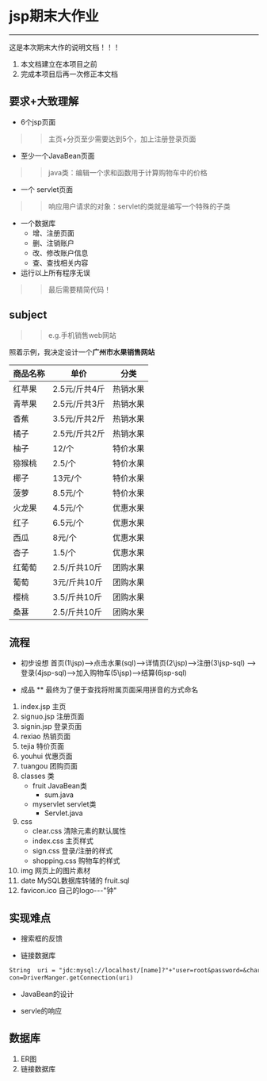 # jsp期末大作业
-----
这是本次期末大作的说明文档！！！

1. 本文档建立在本项目之前
2. 完成本项目后再一次修正本文档

## 要求+大致理解
+ 6个jsp页面
>> 主页+分页至少需要达到5个，加上注册登录页面
+ 至少一个JavaBean页面
>>  java类：编辑一个求和函数用于计算购物车中的价格
+    一个 servlet页面
>>  响应用户请求的对象：servlet的类就是编写一个特殊的子类
+ 一个数据库
    - 增、注册页面
    - 删、注销账户
    - 改、修改账户信息
    - 查、查找相关内容
+ 运行以上所有程序无误
>> 最后需要精简代码！

## subject
>> e.g.手机销售web网站

照着示例，我决定设计一个**广州市水果销售网站**

|商品名称|单价|分类|
|----|----|----|
|红苹果|2.5元/斤共4斤|热销水果|
|青苹果|2.5元/斤共3斤|热销水果|
|香蕉|3.5元/斤共2斤|热销水果|
|橘子|2.5元/斤共2斤|热销水果|
|柚子|12/个|特价水果|
|猕猴桃|2.5/个|特价水果|
|椰子|13元/个|特价水果|
|菠萝|8.5元/个|特价水果|
|火龙果|4.5元/个|优惠水果|
|红子|6.5元/个|优惠水果|
|西瓜|8元/个|优惠水果|
|杏子|1.5/个|优惠水果|
|红葡萄|2.5/斤共10斤|团购水果|
|葡萄|3元/斤共10斤|团购水果|
|樱桃|3.5/斤共10斤|团购水果|
|桑葚|2.5/斤共10斤|团购水果|

## 流程

- 初步设想
首页(1\jsp)-->点击水果(sql)-->详情页(2\jsp)-->注册(3\jsp-sql)
-->登录(4jsp-sql)-->加入购物车(5\jsp)-->结算(6jsp-sql)

- 成品
** 最终为了便于查找将附属页面采用拼音的方式命名

1. index.jsp 主页
2. signuo.jsp 注册页面
3. signin.jsp 登录页面
4. rexiao 热销页面
5. tejia 特价页面
6. youhui 优惠页面
7. tuangou 团购页面
8. classes 类
    - fruit JavaBean类
        + sum.java
    - myservlet servlet类
        + Servlet.java
9. css
    - clear.css 清除元素的默认属性
    - index.css 主页样式
    - sign.css 登录/注册的样式
    - shopping.css 购物车的样式
10. img 网页上的图片素材
11. date MySQL数据库转储的 fruit.sql
12. favicon.ico 自己的logo---"钟"

## 实现难点

+ 搜索框的反馈

+ 链接数据库
```jsp
String  uri = "jdc:mysql://localhost/[name]?"+"user=root&password=&characterEncoding=utf-8";
con=DriverManger.getConnection(uri)
```
+ JavaBean的设计

+ servle的响应

## 数据库
1. ER图
2. 链接数据库
